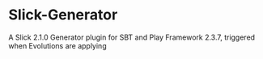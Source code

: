 Slick-Generator
===============

A Slick 2.1.0 Generator plugin for SBT and Play Framework 2.3.7, triggered when Evolutions are applying
